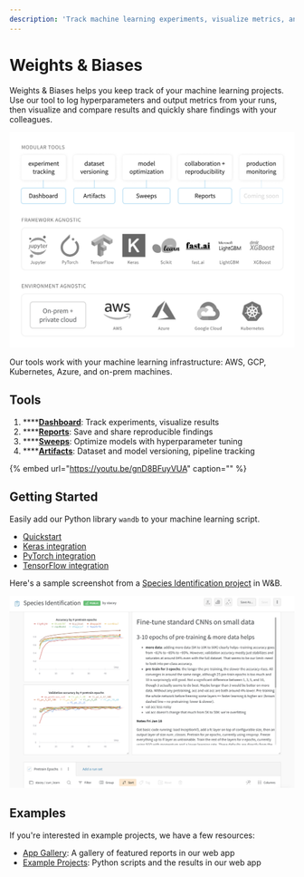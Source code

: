 ```yaml
---
description: 'Track machine learning experiments, visualize metrics, and share results'
---
```


# Weights & Biases

Weights & Biases helps you keep track of your machine learning projects. Use our tool to log hyperparameters and output metrics from your runs, then visualize and compare results and quickly share findings with your colleagues.

![](.gitbook/assets/workflow-june-2020-v1.png)

Our tools work with your machine learning infrastructure: AWS, GCP, Kubernetes, Azure, and on-prem machines.

## Tools

1. \*\*\*\*[**Dashboard**](app/): Track experiments, visualize results
2. \*\*\*\*[**Reports**](reports.md): Save and share reproducible findings
3. \*\*\*\*[**Sweeps**](sweeps/): Optimize models with hyperparameter tuning
4. \*\*\*\*[**Artifacts**](artifacts/): Dataset and model versioning, pipeline tracking

{% embed url="https://youtu.be/gnD8BFuyVUA" caption="" %}

## Getting Started

Easily add our Python library `wandb` to your machine learning script.

* [Quickstart](quickstart.md)
* [Keras integration](library/integrations/keras.md)
* [PyTorch integration](library/integrations/pytorch.md)
* [TensorFlow integration](library/integrations/tensorflow.md)

Here's a sample screenshot from a [Species Identification project](https://app.wandb.ai/stacey/curr_learn/reports?view=stacey%2FSpecies%20Identification) in W&B.

![](.gitbook/assets/image%20%2873%29.png)

## Examples

If you're interested in example projects, we have a few resources:

* [App Gallery](https://app.wandb.ai/gallery): A gallery of featured reports in our web app
* [Example Projects](library/example-projects/): Python scripts and the results in our web app

